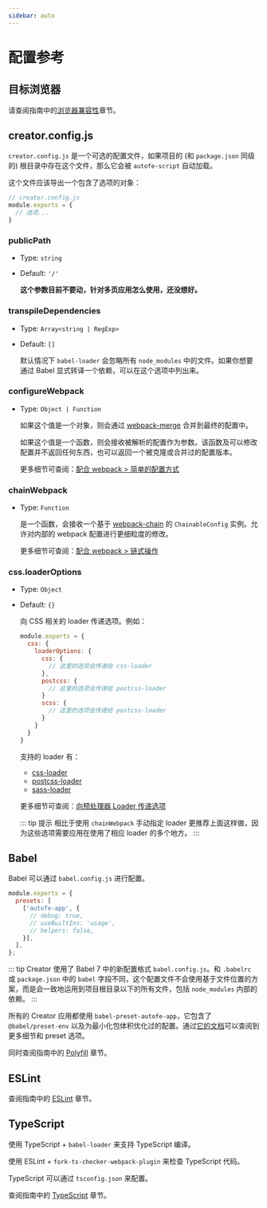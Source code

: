 ```yaml
---
sidebar: auto
---
```


# 配置参考

## 目标浏览器

请查阅指南中的[浏览器兼容性](../guide/browser-compatibility.md#browserslist)章节。

## creator.config.js

`creator.config.js` 是一个可选的配置文件，如果项目的 (和 `package.json` 同级的) 根目录中存在这个文件，那么它会被 `autofe-script` 自动加载。

这个文件应该导出一个包含了选项的对象：

``` js
// creator.config.js
module.exports = {
  // 选项...
}
```

### publicPath

- Type: `string`
- Default: `'/'`

  **这个参数目前不要动，针对多页应用怎么使用，还没想好。**

### transpileDependencies

- Type: `Array<string | RegExp>`
- Default: `[]`

  默认情况下 `babel-loader` 会忽略所有 `node_modules` 中的文件。如果你想要通过 Babel 显式转译一个依赖，可以在这个选项中列出来。

### configureWebpack

- Type: `Object | Function`

  如果这个值是一个对象，则会通过 [webpack-merge](https://github.com/survivejs/webpack-merge) 合并到最终的配置中。

  如果这个值是一个函数，则会接收被解析的配置作为参数。该函数及可以修改配置并不返回任何东西，也可以返回一个被克隆或合并过的配置版本。

  更多细节可查阅：[配合 webpack > 简单的配置方式](../guide/webpack.md#简单的配置方式)

### chainWebpack

- Type: `Function`

  是一个函数，会接收一个基于 [webpack-chain](https://github.com/mozilla-neutrino/webpack-chain) 的 `ChainableConfig` 实例。允许对内部的 webpack 配置进行更细粒度的修改。

  更多细节可查阅：[配合 webpack > 链式操作](../guide/webpack.md#链式操作-高级)

### css.loaderOptions

- Type: `Object`
- Default: `{}`

  向 CSS 相关的 loader 传递选项。例如：

  ``` js
  module.exports = {
    css: {
      loaderOptions: {
        css: {
          // 这里的选项会传递给 css-loader
        },
        postcss: {
          // 这里的选项会传递给 postcss-loader
        }
        scss: {
          // 这里的选项会传递给 postcss-loader
        }
      }
    }
  }
  ```

  支持的 loader 有：

  - [css-loader](https://github.com/webpack-contrib/css-loader)
  - [postcss-loader](https://github.com/postcss/postcss-loader)
  - [sass-loader](https://github.com/webpack-contrib/sass-loader)

  更多细节可查阅：[向预处理器 Loader 传递选项](../guide/css.html#向预处理器-loader-传递选项)

  ::: tip 提示
  相比于使用 `chainWebpack` 手动指定 loader 更推荐上面这样做，因为这些选项需要应用在使用了相应 loader 的多个地方。
  :::

## Babel

Babel 可以通过 `babel.config.js` 进行配置。

```javascript
module.exports = {
  presets: [
    ['autofe-app', {
      // debug: true,
      // useBuiltIns: 'usage',
      // helpers: false,
    }],
  ],
};
```

::: tip
Creator 使用了 Babel 7 中的新配置格式 `babel.config.js`。和 `.babelrc` 或 `package.json` 中的 `babel` 字段不同，这个配置文件不会使用基于文件位置的方案，而是会一致地运用到项目根目录以下的所有文件，包括 `node_modules` 内部的依赖。
:::

所有的 Creator 应用都使用 `babel-preset-autofe-app`，它包含了 `@babel/preset-env` 以及为最小化包体积优化过的配置。通过[它的文档](https://github.com/athm-fe/create-autofe-app/tree/master/packages/babel-preset-autofe-app)可以查阅到更多细节和 preset 选项。

同时查阅指南中的 [Polyfill](../guide/browser-compatibility.md#polyfill) 章节。

## ESLint

查阅指南中的 [ESLint](../guide/eslint.html) 章节。

## TypeScript

使用 TypeScript + `babel-loader` 来支持 TypeScript 编译。

使用 ESLint + `fork-ts-checker-webpack-plugin` 来检查 TypeScript 代码。

TypeScript 可以通过 `tsconfig.json` 来配置。

查阅指南中的 [TypeScript](../guide/typescript.html) 章节。
